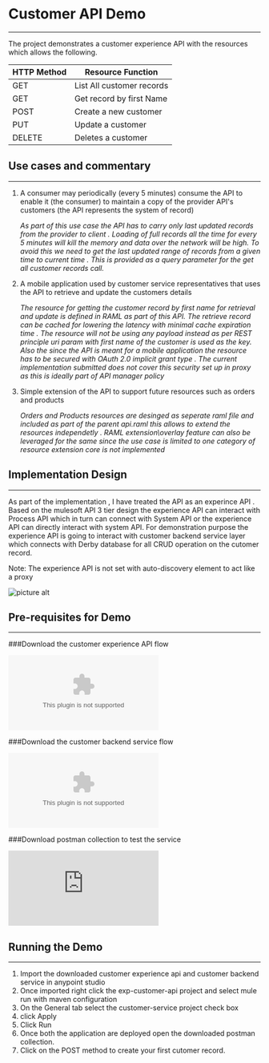 # Customer API Demo
- - - -

The project demonstrates a customer experience API with the resources which allows the following.

HTTP Method   | Resource Function
------------- | -------------
GET           | List All customer records
GET           | Get record by first Name
POST          | Create a new customer
PUT			  |	Update a customer
DELETE		  | Deletes a customer

## Use cases and commentary
- - - -

1. A consumer may periodically (every 5 minutes) consume the API to enable it (the consumer) to maintain a copy of the provider API's customers (the API represents the system of record)
   
   *As part of this use case the API has to carry only last updated records from the provider to client . Loading of full records all the time for
    every 5 minutes will kill the memory and data over the network will be high. 
	To avoid this we need to get the last updated range of records from a given time to current time . This is provided as a query parameter for the get all customer records call.*
	
2. A mobile application used by customer service representatives that uses the API to retrieve and update the customers details
   
   *The resource for getting the customer record by first name for retrieval and update is defined in RAML as part of this API. The retrieve record can be cached for lowering the latency 
    with minimal cache expiration time . The resource will not be using any payload instead as per REST principle uri param with first name of the customer is used as the key.
    Also the since the API is meant for a mobile application the resource has to be secured with OAuth 2.0 implicit grant type . The current implementation submitted does not cover this security set up in proxy as this is ideally part of API manager policy*
	
3. Simple extension of the API to support future resources such as orders and products
 
   *Orders and Products resources are desinged as seperate raml file and included as part of the parent api.raml this allows to extend
   the resources independetly . RAML extension\overlay feature can also be leveraged for the same since the use case is limited to one
   category of resource extension core is not implemented*

## Implementation Design
- - - -

As part of the implementation , I have treated the API as an experince API . Based on the mulesoft API 3 tier design the experience API
can interact with Process API which in turn can connect with System API or the experience API can directly interact with system API.
For demonstration purpose the experience API is going to interact with customer backend service layer which connects with Derby database
for all CRUD operation on the cutomer record.

Note: The experience API is not set with auto-discovery element to act like a proxy 

![picture alt](https://s3-ap-southeast-2.amazonaws.com/mule-delbucket/Designimage.png)

## Pre-requisites for Demo
- - - -

###Download the customer experience API flow

![picture alt](https://s3-ap-southeast-2.amazonaws.com/mule-delbucket/exp-customer-api.zip)

###Download the customer backend service flow

![picture alt](https://s3-ap-southeast-2.amazonaws.com/mule-delbucket/CustomerBackendService.zip)

###Download postman collection to test the service

![picture alt](https://s3-ap-southeast-2.amazonaws.com/mule-delbucket/CustomerExperienceAPI.postman_collection.json)

## Running the Demo
- - - -

1. Import the downloaded customer experience api and customer backend service in anypoint studio
2. Once imported right click the exp-customer-api project and select mule run with maven configuration
3. On the General tab select the customer-service project check box
4. click Apply
5. Click Run 
6. Once both the application are deployed open the downloaded postman collection.
7. Click on the POST method to create your first cutomer record.
